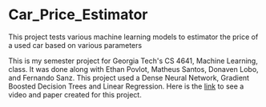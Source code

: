 # Car_Price_Estimator
This project tests various machine learning models to estimator the price of a used car based on various parameters

This is my semester project for Georgia Tech's CS 4641, Machine Learning, class. It was done along with Ethan Povlot, Matheus Santos, Donaven Lobo, and Fernando Sanz. This project used a Dense Neural Network, Gradient Boosted Decision Trees and Linear Regression. Here is the [link](https://github.gatech.edu/pages/CS-4641-Project-Car-Value-Estimator/website/final.html) to see a video and paper created for this project.
